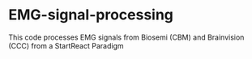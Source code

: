 # EMG-signal-processing
This code processes EMG signals from Biosemi (CBM) and Brainvision (CCC) from a StartReact Paradigm
